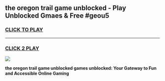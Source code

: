 
## the oregon trail game unblocked - Play Unblocked Gmaes & Free #geou5
<h3>
<a href="https://news.freeplayer.one?title=the_oregon_trail_game_unblocked&ref=03M">CLICK TO PLAY</a></h3>
<hr>

<h3>
<a href="https://news.freeplayer.one?title=the_oregon_trail_game_unblocked&ref=03M">CLICK 2 PLAY</a>
  
</h3>

<a href="https://news.freeplayer.one?title=the_oregon_trail_game_unblocked&ref=03M"><img src="https://clearcache.store/games.png"></a>


**the oregon trail game unblocked games unblocked: Your Gateway to Fun and Accessible Online Gaming**
